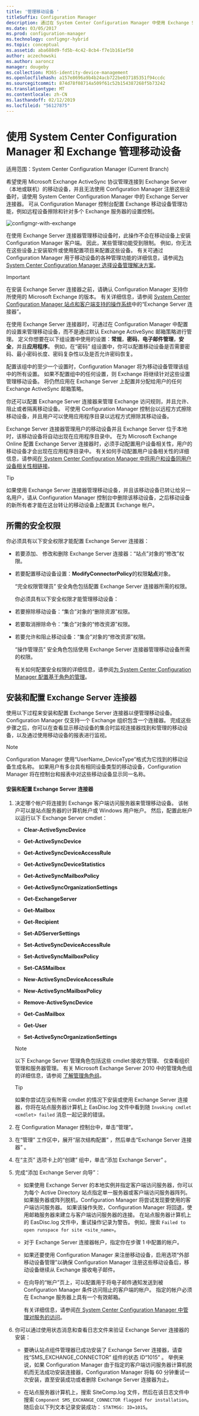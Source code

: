 ```yaml
---
title: '管理移动设备 '
titleSuffix: Configuration Manager
description: 通过在 System Center Configuration Manager 中使用 Exchange Server 连接器来管理移动设备。
ms.date: 03/05/2017
ms.prod: configuration-manager
ms.technology: configmgr-hybrid
ms.topic: conceptual
ms.assetid: aba688d9-fd5b-4c42-8cb4-f7e1b161ef50
author: aczechowski
ms.author: aaroncz
manager: dougeby
ms.collection: M365-identity-device-management
ms.openlocfilehash: a157e8696a9b4b24acb722be037185351f94ccdc
ms.sourcegitcommit: 874d78f08714a509f61c52b154387268f5b73242
ms.translationtype: MT
ms.contentlocale: zh-CN
ms.lasthandoff: 02/12/2019
ms.locfileid: "56127875"
---
```

# <a name="manage-mobile-devices-with-system-center-configuration-manager-and-exchange"></a>使用 System Center Configuration Manager 和 Exchange 管理移动设备

适用范围：System Center Configuration Manager (Current Branch)

希望使用 Microsoft Exchange ActiveSync 协议管理连接到 Exchange Server（本地或联机）的移动设备，并且无法使用 Configuration Manager 注册这些设备时，请使用 System Center Configuration Manager 中的 Exchange Server 连接器。 可从 Configuration Manager 控制台配置 Exchange 移动设备管理功能，例如远程设备擦除和针对多个 Exchange 服务器的设置控制。  

 ![configmgr&#45;with&#45;exchange](../../mdm/deploy-use/media/configmgr-with-exchange.png "configmgr-with-exchange")  

 在使用 Exchange Server 连接器管理移动设备时，此操作不会在移动设备上安装 Configuration Manager 客户端。 因此，某些管理功能受到限制。 例如，你无法在这些设备上安装软件或使用配置项目来配置这些设备。 有关可通过 Configuration Manager 用于移动设备的各种管理功能的详细信息，请参阅[为 System Center Configuration Manager 选择设备管理解决方案](../../core/plan-design/choose-a-device-management-solution.md)。  

> [!IMPORTANT]  
>  在安装 Exchange Server 连接器之前，请确认 Configuration Manager 支持你所使用的 Microsoft Exchange 的版本。 有关详细信息，请参阅 [System Center Configuration Manager 站点和客户端支持的操作系统](/sccm/core/plan-design/configs/supported-operating-systems-for-site-system-servers)中的“Exchange Server 连接器”。  

 在使用 Exchange Server 连接器时，可通过在 Configuration Manager 中配置的设置来管理移动设备，而不是通过默认 Exchange ActiveSync 邮箱策略进行管理。 定义你想要在以下组设置中使用的设置：**常规**，**密码**，**电子邮件管理**，**安全**，并且**应用程序**。 例如，在“密码”  组设置中，你可以配置移动设备是否需要密码、最小密码长度、密码复杂性以及是否允许密码恢复。  

 配置该组中的至少一个设置时，Configuration Manager 将为移动设备管理该组中的所有设置。 如果不配置组中的任何设置，则 Exchange 将继续针对这些设置管理移动设备。 将仍然应用在 Exchange Server 上配置并分配给用户的任何 Exchange ActiveSync 邮箱策略。  

 你还可以配置 Exchange Server 连接器来管理 Exchange 访问规则，并且允许、阻止或者隔离移动设备。 可使用 Configuration Manager 控制台以远程方式擦除移动设备，并且用户可以使用应用程序目录以远程方式擦除其移动设备。  

 Exchange Server 连接器管理用户的移动设备并且 Exchange Server 位于本地时，该移动设备将自动出现在应用程序目录中。 在为 Microsoft Exchange Online 配置 Exchange Server 连接器时，必须手动配置用户设备相关性，用户的移动设备才会出现在应用程序目录中。 有关如何手动配置用户设备相关性的详细信息，请参阅[在 System Center Configuration Manager 中将用户和设备同用户设备相关性相链接](../../apps/deploy-use/link-users-and-devices-with-user-device-affinity.md)。  

> [!TIP]  
>  如果使用 Exchange Server 连接器管理移动设备，并且该移动设备已转让给另一名用户，请从 Configuration Manager 控制台中删除该移动设备，之后移动设备的新所有者才能在这台转让的移动设备上配置其 Exchange 帐户。  

## <a name="required-security-permissions"></a>所需的安全权限  
 你必须具有以下安全权限才能配置 Exchange Server 连接器：  

- 若要添加、 修改和删除 Exchange Server 连接器：“站点”对象的“修改”权限。  

- 若要配置移动设备设置：**ModifyConnectorPolicy**的权限**站点**对象。  

  “完全权限管理员”  安全角色包括配置 Exchange Server 连接器所需的权限。  

  你必须具有以下安全权限才能管理移动设备：  

- 若要擦除移动设备：“集合”对象的“删除资源”权限。  

- 若要取消擦除命令：“集合”对象的“修改资源”权限。  

- 若要允许和阻止移动设备：“集合”对象的“修改资源”权限。  

  “操作管理员”  安全角色包括使用 Exchange Server 连接器管理移动设备所需的权限。  

  有关如何配置安全权限的详细信息，请参阅[为 System Center Configuration Manager 配置基于角色的管理](../../core/servers/deploy/configure/configure-role-based-administration.md)。  

## <a name="installing-and-configuring-an-exchange-server-connector"></a>安装和配置 Exchange Server 连接器  
 使用以下过程来安装和配置 Exchange Server 连接器以便管理移动设备。 Configuration Manager 仅支持一个 Exchange 组织包含一个连接器。 完成这些步骤之后，你可以在查看显示移动设备的集合时监视连接器找到和管理的移动设备，以及通过使用移动设备的报表进行监视。  

> [!NOTE]  
>  Configuration Manager 使用“UserName_DeviceType”格式为它找到的移动设备生成名称。 如果用户有多台具有相同设备类型的移动设备，Configuration Manager 将在控制台和报表中对这些移动设备显示同一名称。  

#### <a name="to-install-and-configure-an-exchange-server-connector"></a>安装和配置 Exchange Server 连接器  

1.  决定哪个帐户将连接到 Exchange 客户端访问服务器来管理移动设备。 该帐户可以是站点服务器的计算机帐户或 Windows 用户帐户。 然后，配置此帐户以运行以下 Exchange Server cmdlet：  

    -   **Clear-ActiveSyncDevice**  

    -   **Get-ActiveSyncDevice**  

    -   **Get-ActiveSyncDeviceAccessRule**  

    -   **Get-ActiveSyncDeviceStatistics**  

    -   **Get-ActiveSyncMailboxPolicy**  

    -   **Get-ActiveSyncOrganizationSettings**  

    -   **Get-ExchangeServer**  
    
    -   **Get-Mailbox**
    
    -   **Get-Recipient**  

    -   **Set-ADServerSettings**  

    -   **Set-ActiveSyncDeviceAccessRule**  

    -   **Set-ActiveSyncMailboxPolicy**  

    -   **Set-CASMailbox**  

    -   **New-ActiveSyncDeviceAccessRule**  

    -   **New-ActiveSyncMailboxPolicy**  

    -   **Remove-ActiveSyncDevice**  
    
    -   **Get-CasMailbox**  
    
    -   **Get-User**  
    
    -   **Set-ActiveSyncOrganizationSettings**  

    > [!NOTE]  
    >  以下 Exchange Server 管理角色包括这些 cmdlet:接收方管理、 仅查看组织管理和服务器管理。 有关 Microsoft Exchange Server 2010 中的管理角色组的详细信息，请参阅 [了解管理角色组](http://go.microsoft.com/fwlink/p/?LinkId=212914)。  

    > [!TIP]  
    >  如果你尝试在没有所需 cmdlet 的情况下安装或使用 Exchange Server 连接器，你将在站点服务器计算机上 EasDisc.log 文件中看到随 `Invoking cmdlet <cmdlet> failed` 消息一起记录的错误。  

2.  在 Configuration Manager 控制台中，单击“管理”。  

3.  在“管理”  工作区中，展开“层次结构配置” ，然后单击“Exchange Server 连接器” 。  

4.  在“主页”  选项卡上的“创建”  组中，单击“添加 Exchange Server” 。  

5.  完成“添加 Exchange Server 向导”：  

    -   如果使用 Exchange Server 的本地实例并指定客户端访问服务器，你可以为每个 Active Directory 站点指定单一服务器或客户端访问服务器阵列。 如果服务器或阵列脱机，Configuration Manager 将尝试发现要使用的客户端访问服务器。 如果该操作失败，Configuration Manager 将回退，使用邮箱服务器来建立与客户端访问服务器的连接。 在站点服务器计算机上的 EasDisc.log 文件中，重试操作记录为警告。 例如，搜索 `Failed to open runspace for site <site_name>`。  

    -   对于 Exchange Server 连接器帐户，指定你在步骤 1 中配置的帐户。  

    -   如果还要使用 Configuration Manager 来注册移动设备，启用选项“外部移动设备管理”以确保 Configuration Manager 注册这些移动设备后，移动设备继续从 Exchange 接收电子邮件。  

    -   在向导的“帐户”页上，可以配置用于将电子邮件通知发送到被 Configuration Manager 条件访问阻止的客户端的帐户。 指定的帐户必须在 Exchange 服务器上具有一个有效邮箱。  

         有关详细信息，请参阅[在 System Center Configuration Manager 中管理对服务的访问](../../protect/deploy-use/manage-access-to-services.md)。  

6.  你可以通过使用状态消息和查看日志文件来验证 Exchange Server 连接器的安装：  

    -   要确认站点组件管理器已成功安装了 Exchange Server 连接器，请查找“SMS_EXCHANGE_CONNECTOR”  组件的状态 ID“1015”  。 举例来说，如果 Configuration Manager 由于指定的客户端访问服务器计算机脱机而无法成功安装连接器，Configuration Manager 将每 60 分钟重试一次安装，直至安装成功或者删除 Exchange Server 连接器为止。  

    -   在站点服务器计算机上，搜索 SiteComp.log 文件，然后在该日志文件中搜索 `Component SMS_EXCHANGE_CONNECTOR flagged for installation`。 随后会以下列文本记录安装成功： `STATMSG: ID=1015`。  
